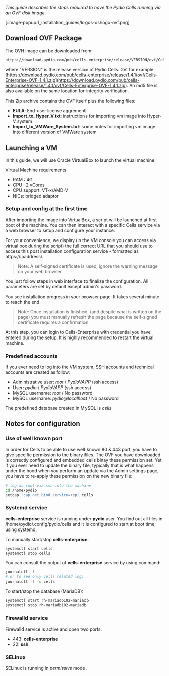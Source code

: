 _This guide describes the steps required to have the Pydio Cells running via an OVF disk image._

[:image-popup:1_installation_guides/logos-os/logo-ovf.png]

## Download OVF Package

The OVH image can be downloaded from:

```sh
https://download.pydio.com/pub/cells-enterprise/release/VERSION/ovf/Cells-Enterprise-OVF-VERSION.zip
```

where "VERSION" is the release version of Pydio Cells. Get for example: [https://download.pydio.com/pub/cells-enterprise/release/1.4.1/ovf/Cells-Enterprise-OVF-1.4.1.zip](https://download.pydio.com/pub/cells-enterprise/release/1.4.1/ovf/Cells-Enterprise-OVF-1.4.1.zip). An md5 file is also available on the same location for integrity verification.

This Zip archive contains the OVF itself plus the following files:

- **EULA**: End-user license aggrement
- **Import_to_Hyper_V.txt**: instructions for importing vm image into Hyper-V system
- **Import_to_VMWare_System.txt**: some notes for importing vm image into different version of VMWare system

## Launching a VM

In this guide, we will use Oracle VirtualBox to launch the virtual machine.

Virtual Machine requirements

- RAM : 4G
- CPU : 2 vCores
- CPU support: VT-x/AMD-V
- NICs: bridged adaptor

### Setup and config at the first time

After importing the image into VirtualBox, a script will be launched at first boot of the machine. You can then interact with a specific Cells service via a web browser to setup and configure your instance.

For your convenience, we display (in the VM console you can access via virtual box during the script) the full correct URL that you should use to access this post installation configuration service - formatted as https://ipaddress/.

> Note: A self-signed certificate is used, ignore the warning message on your web browser.

You just follow steps in web interface to finalize the configuration. All parameters are set by default except admin's password.

You see installation progress in your browser page. It takes several minute to reach the end.

> Note: Once installation is finished, (and despite what is written on the page) you must manually refresh the page because the self-signed certificate requires a confirmation.

At this step, you can login to Cells-Enterprise with credential you have entered during the setup. It is highly recommended to restart the virtual machine.

### Predefined accounts

If you ever need to log into the VM system, SSH accounts and technical accounts are created as follow:

- Administrative user: *root* / *PydioVAPP* (ssh access)
- User: *pydio* / *PydioVAPP* (ssh access)
- MySQL username: *root* / No password
- MySQL username: *pydio@localhost* / No password

The predefined database created in MySQL is *cells*

## Notes for configuration

### Use of well known port

In order for Cells to be able to use well known 80 & 443 port, you have to give specific permission to the binary files.
The OVF you have downloaded is correctly configured and embedded cells binay these permission set. Yet if you ever need to update the binary file, typically that is what happens under the hood when you perform an update via the Admin settings page, you have to re-apply these permission on the new binary file:

```sh
# log as root via ssh into the machine
cd /home/pydio
setcap 'cap_net_bind_service=+ep' cells
```

### Systemd service

**cells-enterprise** service is running under **pydio** user. You find out all files in /home/pydio/.config/pydio/cells and it is configured to start at boot time, using systemd.

To manually start/stop **cells-enterprise**:

```sh
systemctl start cells
systemctl stop cells
```

You can consult the output of **cells-enterprise** service by using command:

```sh
journalctl -f
# or to see only cells related log:
journalctl -f -u cells
```

To start/stop the database (MariaDB):

```sh
systemctl start rh-mariadb102-mariadb
systemctl stop rh-mariadb102-mariadb
```

### Firewalld service

Firewalld service is active and open two ports:

- 443: **cells-enterprise**
- 22: **ssh**

### SELinux

SELinux is running in *permissive* mode.
